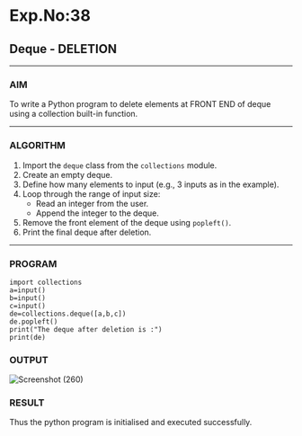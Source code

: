 # Exp.No:38  
## Deque - DELETION

---

### AIM  
To write a Python program to delete elements at FRONT END of deque using a collection built-in function.

---

### ALGORITHM  

1. Import the `deque` class from the `collections` module.  
2. Create an empty deque.  
3. Define how many elements to input (e.g., 3 inputs as in the example).  
4. Loop through the range of input size:  
   - Read an integer from the user.  
   - Append the integer to the deque.  
5. Remove the front element of the deque using `popleft()`.  
6. Print the final deque after deletion.  

---

### PROGRAM  

```
import collections
a=input()
b=input()
c=input()
de=collections.deque([a,b,c])
de.popleft()
print("The deque after deletion is :")
print(de)
```

### OUTPUT
![Screenshot (260)](https://github.com/user-attachments/assets/4741e820-b131-4817-99b7-f8e156bd09d8)


### RESULT
Thus the python program is initialised and executed successfully.
